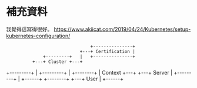 # 補充資料
我覺得這寫得很好。
https://www.akiicat.com/2019/04/24/Kubernetes/setup-kubernetes-configuration/

                                    +---------------+
                                +---+ Certification |
                  +---------+   |   +---------------+
              +---+ Cluster +---+
+---------+   |   +---------+   |   +--------+
| Context +---+                 +---+ Server |
+---------+   |   +------+          +--------+
              +---+ User |
                  +------+
